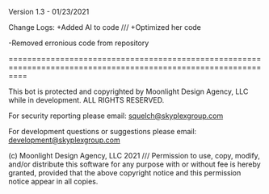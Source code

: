 Version 1.3 - 01/23/2021

Change Logs:
+Added AI to code /// +Optimized her code

-Removed erronious code from repository

================================================================================================================

This bot is protected and copyrighted by Moonlight Design Agency, LLC while in development. ALL RIGHTS RESERVED.

For security reporting please email: squelch@skyplexgroup.com

For development questions or suggestions please email: development@skyplexgroup.com

(c) Moonlight Design Agency, LLC 2021 /// 
Permission to use, copy, modify, and/or distribute this software for any purpose with or without fee is
hereby granted, provided that the above copyright notice and this permission notice appear in all copies.
